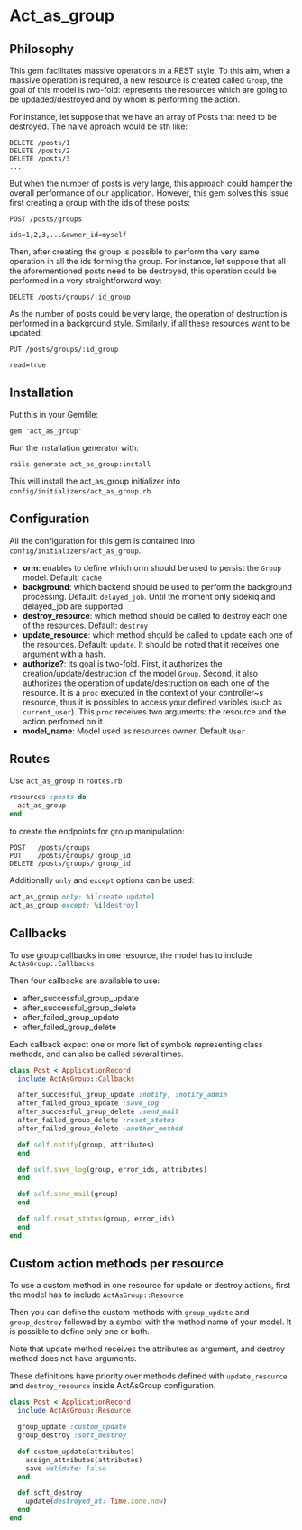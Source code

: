 # Act_as_group

## Philosophy

This gem facilitates massive operations in a REST style. To this aim, when a massive operation is required, a new resource is created called `Group`, the goal of this model is two-fold: represents the resources which are going to be updaded/destroyed and by whom is performing the action.

For instance, let suppose that we have an array of Posts that need to be destroyed. The naive aproach would be sth like:

```
DELETE /posts/1
DELETE /posts/2
DELETE /posts/3
...
```

But when the number of posts is very large, this approach could hamper the overall performance of our application. However, this gem solves this issue first creating a group with the ids of these posts:

```
POST /posts/groups

ids=1,2,3,...&owner_id=myself
```

Then, after creating the group is possible to perform the very same operation in all the ids forming the group. For instance, let suppose that all the aforementioned posts need to be destroyed, this operation could be performed in a very straightforward way:

```
DELETE /posts/groups/:id_group
```

As the number of posts could be very large, the operation of destruction is performed in a background style. Similarly, if all these resources want to be updated:

```
PUT /posts/groups/:id_group

read=true
```

## Installation

Put this in your Gemfile:

```
gem 'act_as_group'
```

Run the installation generator with:

```
rails generate act_as_group:install
```

This will install the act_as_group initializer into `config/initializers/act_as_group.rb`.

## Configuration

All the configuration for this gem is contained into `config/initializers/act_as_group`.

* __orm__: enables to define which orm should be used to persist the `Group` model. Default: `cache`
* __background__: which backend should be used to perform the background processing. Default: `delayed_job`. Until the moment only sidekiq and delayed_job are supported.
* __destroy_resource__: which method should be called to destroy each one of the resources. Default: `destroy`
* __update_resource__: which method should be called to update each one of the resources. Default: `update`. It should be noted that it receives one argument with a hash.
* __authorize?__: its goal is two-fold. First, it authorizes the creation/update/destruction of the model `Group`. Second, it also authorizes the operation of update/destruction on each one of the resource. It is a `proc` executed in the context of your controller~s resource, thus it is possibles to access your defined varibles (such as `current_user`). This `proc` receives two arguments: the resource and the action perfomed on it.
* __model_name__: Model used as resources owner. Default `User`

## Routes

Use `act_as_group` in `routes.rb`

```ruby
resources :posts do
  act_as_group
end
```

to create the endpoints for group manipulation:

```
POST   /posts/groups
PUT    /posts/groups/:group_id
DELETE /posts/groups/:group_id
```

Additionally `only` and `except` options can be used:
```ruby
act_as_group only: %i[create update]
act_as_group except: %i[destroy]
```

## Callbacks

To use group callbacks in one resource, the model has to include `ActAsGroup::Callbacks`

Then four callbacks are available to use:
* after_successful_group_update
* after_successful_group_delete
* after_failed_group_update
* after_failed_group_delete

Each callback expect one or more list of symbols representing class methods,
and can also be called several times.

```ruby
class Post < ApplicationRecord
  include ActAsGroup::Callbacks

  after_successful_group_update :notify, :notify_admin
  after_failed_group_update :save_log
  after_successful_group_delete :send_mail
  after_failed_group_delete :reset_status
  after_failed_group_delete :another_method

  def self.notify(group, attributes)
  end

  def self.save_log(group, error_ids, attributes)
  end

  def self.send_mail(group)
  end

  def self.reset_status(group, error_ids)
  end
end
```

## Custom action methods per resource

To use a custom method in one resource for update or destroy actions, first the model has to include `ActAsGroup::Resource`

Then you can define the custom methods with `group_update` and `group_destroy` followed by a symbol with the method name of your model. It is possible to define only one or both.

Note that update method receives the attributes as argument, and destroy method does not have arguments.

These definitions have priority over methods defined with `update_resource` and `destroy_resource` inside ActAsGroup configuration.

```ruby
class Post < ApplicationRecord
  include ActAsGroup::Resource

  group_update :custom_update
  group_destroy :soft_destroy

  def custom_update(attributes)
    assign_attributes(attributes)
    save validate: false
  end

  def soft_destroy
    update(destroyed_at: Time.zone.now)
  end
end
```
